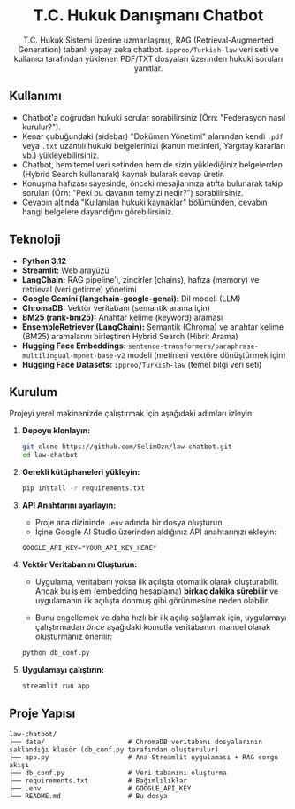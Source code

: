 <div align="center">

# T.C. Hukuk Danışmanı Chatbot


T.C. Hukuk Sistemi üzerine uzmanlaşmış, RAG (Retrieval-Augmented Generation) tabanlı yapay zeka chatbot. `ipproo/Turkish-law` veri seti ve kullanıcı tarafından yüklenen PDF/TXT dosyaları üzerinden hukuki soruları yanıtlar.

</div>

## Kullanımı

-   Chatbot'a doğrudan hukuki sorular sorabilirsiniz (Örn: "Federasyon nasıl kurulur?").
-   Kenar çubuğundaki (sidebar) "Doküman Yönetimi" alanından kendi `.pdf` veya `.txt` uzantılı hukuki belgelerinizi (kanun metinleri, Yargıtay kararları vb.) yükleyebilirsiniz.
-   Chatbot, hem temel veri setinden hem de sizin yüklediğiniz belgelerden (Hybrid Search kullanarak) kaynak bularak cevap üretir.
-   Konuşma hafızası sayesinde, önceki mesajlarınıza atıfta bulunarak takip soruları (Örn: "Peki bu davanın temyizi nedir?") sorabilirsiniz.
-   Cevabın altında "Kullanılan hukuki kaynaklar" bölümünden, cevabın hangi belgelere dayandığını görebilirsiniz.

## Teknoloji

-   **Python 3.12**
-   **Streamlit:** Web arayüzü
-   **LangChain:** RAG pipeline'ı, zincirler (chains), hafıza (memory) ve retrieval (veri getirme) yönetimi
-   **Google Gemini (langchain-google-genai):** Dil modeli (LLM)
-   **ChromaDB:** Vektör veritabanı (semantik arama için)
-   **BM25 (rank-bm25):** Anahtar kelime (keyword) araması
-   **EnsembleRetriever (LangChain):** Semantik (Chroma) ve anahtar kelime (BM25) aramalarını birleştiren Hybrid Search (Hibrit Arama)
-   **Hugging Face Embeddings:** `sentence-transformers/paraphrase-multilingual-mpnet-base-v2` modeli (metinleri vektöre dönüştürmek için)
-   **Hugging Face Datasets:** `ipproo/Turkish-law` (temel bilgi veri seti)

## Kurulum

Projeyi yerel makinenizde çalıştırmak için aşağıdaki adımları izleyin:

1.  **Depoyu klonlayın:**
    ```bash
    git clone https://github.com/SelimOzn/law-chatbot.git
    cd law-chatbot
    ```

2.  **Gerekli kütüphaneleri yükleyin:**
    ```bash
    pip install -r requirements.txt
    ```

3.  **API Anahtarını ayarlayın:**
    -   Proje ana dizininde `.env` adında bir dosya oluşturun.
    -   İçine Google AI Studio üzerinden aldığınız API anahtarınızı ekleyin:
      ```
      GOOGLE_API_KEY="YOUR_API_KEY_HERE"
      ```

4.  **Vektör Veritabanını Oluşturun:**
    -   Uygulama, veritabanı yoksa ilk açılışta otomatik olarak oluşturabilir. Ancak bu işlem (embedding hesaplama) **birkaç dakika sürebilir** ve uygulamanın ilk açılışta donmuş gibi görünmesine neden olabilir.

    -   Bunu engellemek ve daha hızlı bir ilk açılış sağlamak için, uygulamayı çalıştırmadan *önce* aşağıdaki komutla veritabanını manuel olarak oluşturmanız önerilir:
    ```bash
    python db_conf.py
    ```

5.  **Uygulamayı çalıştırın:**
    ```bash
    streamlit run app

## Proje Yapısı
```
law-chatbot/
├── data/                     # ChromaDB veritabanı dosyalarının saklandığı klasör (db_conf.py tarafından oluşturulur)
├── app.py                    # Ana Streamlit uygulaması + RAG sorgu akışı
├── db_conf.py                # Veri tabanını oluşturma
├── requirements.txt          # Bağımlılıklar
├── .env                      # GOOGLE_API_KEY
└── README.md                 # Bu dosya
```

